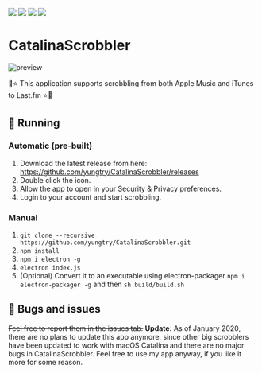 ![](https://img.shields.io/github/package-json/v/yungtry/CatalinaScrobbler) ![](https://img.shields.io/github/release/yungtry/catalinascrobbler.svg) ![](https://img.shields.io/github/stars/yungtry/CatalinaScrobbler) ![](https://img.shields.io/github/last-commit/yungtry/catalinascrobbler) 

# CatalinaScrobbler
![preview](https://github.com/yungtry/CatalinaScrobbler/blob/master/screenshot.png?raw=true)

🎵⭐ This application supports scrobbling from both Apple Music and iTunes to Last.fm ⭐🎵

## 🔧 Running
### Automatic (pre-built)
1. Download the latest release from here: https://github.com/yungtry/CatalinaScrobbler/releases
2. Double click the icon.
3. Allow the app to open in your Security & Privacy preferences.
4. Login to your account and start scrobbling.

### Manual
1. ```git clone --recursive https://github.com/yungtry/CatalinaScrobbler.git```
2. ```npm install```
3. ```npm i electron -g```
4. ```electron index.js```
5. (Optional) Convert it to an executable using electron-packager ```npm i electron-packager -g``` and then ```sh build/build.sh```

## 🐛 Bugs and issues
~~Feel free to report them in the issues tab.~~ 
**Update:** As of January 2020, there are no plans to update this app anymore, since other big scrobblers have been updated to work with macOS Catalina and there are no major bugs in CatalinaScrobbler. Feel free to use my app anyway, if you like it more for some reason.
